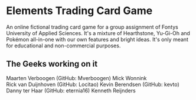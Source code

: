 # Elements Trading Card Game
An online fictional trading card game for a group assignment of Fontys University of Applied Sciences. It's a mixture of Hearthstone, Yu-Gi-Oh and Pokémon all-in-one with our own features and bright ideas. It's only meant for educational and non-commercial purposes.

## The Geeks working on it
Maarten Verboogen  (GitHub: Mverboogen)
Mick Wonnink  
Rick van Duijnhoven  (GitHub: Locitao)
Kevin Berendsen  (GitHub: kevto)  
Danny ter Haar (GitHub: eternia16)
Kenneth Reijnders 
